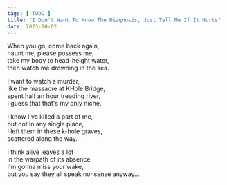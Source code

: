 ```yaml
---
tags: ['TODO']
title: "I Don't Want To Know The Diagnosis, Just Tell Me If It Hurts"
date: 2023-10-02
---
```


When you go, come back again,  
haunt me, please possess me,  
take my body to head-height water,  
then watch me drowning in the sea.

I want to watch a murder,  
like the massacre at KHole Bridge,  
spent half an hour treading river,  
I guess that that's my only niche.

I know I've killed a part of me,  
but not in any single place,  
I left them in these k-hole graves,  
scattered along the way.

I think alive leaves a lot  
in the warpath of its absence,  
I'm gonna miss your wake,  
but you say they all speak nonsense anyway...
